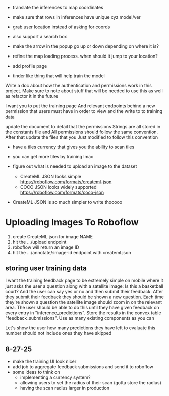 - translate the inferences to map coordinates
- make sure that rows in inferences have unique xyz model/ver
- grab user location instead of asking for coords
- also support a search box

- make the arrow in the popup go up or down depending on where it is?
- refine the map loading process. when should it jump to your location?
- add profile page
- tinder like thing that will help train the model

Write a doc about how the authentication and permissions work in this project. Make sure to note about stuff that will be needed to use this as well as refactor it in the future

I want you to put the training page And relevant endpoints behind a new permission that users must have in order to view and the write to to training data

update the document to detail that the permissions Strings are all stored in the constants file and All permissions should follow the same convention. After that update the files that you Just modified to follow this convention

- have a tiles currency that gives you the ability to scan tiles
- you can get more tiles by training lmao

- figure out what is needed to upload an image to the dataset
  - CreateML JSON looks simple https://roboflow.com/formats/createml-json
  - COCO JSON looks widely supported https://roboflow.com/formats/coco-json
- CreateML JSON is so much simpler to write thooooo

# Uploading Images To Roboflow

1. create CreateML.json for image NAME
2. hit the .../upload endpoint
3. roboflow will return an image ID
4. hit the .../annotate/:image-id endpoint with createml.json

## storing user training data

I want the training feedback page to be extremely simple on mobile where it just asks the user a question along with a satellite image: Is this a basketball court? And the user can say yes or no and then submit their feedback. After they submit their feedback they should be shown a new question. Each time they're shown a question the satellite image should zoom in on the relevant area. The user should be able to do this until they have given feedback on every entry in "inference_predictions". Store the results in the convex table "feedback_submissions". Use as many existing components as you can

Let's show the user how many predictions they have left to evaluate this number should not include ones they have skipped

## 8-27-25

- make the training UI look nicer
- add job to aggregate feedback submissions and send it to roboflow
- some ideas to think on
  - implementing a currency system?
  - allowing users to set the radius of their scan (gotta store the radius)
  - having the scan radius larger in production
